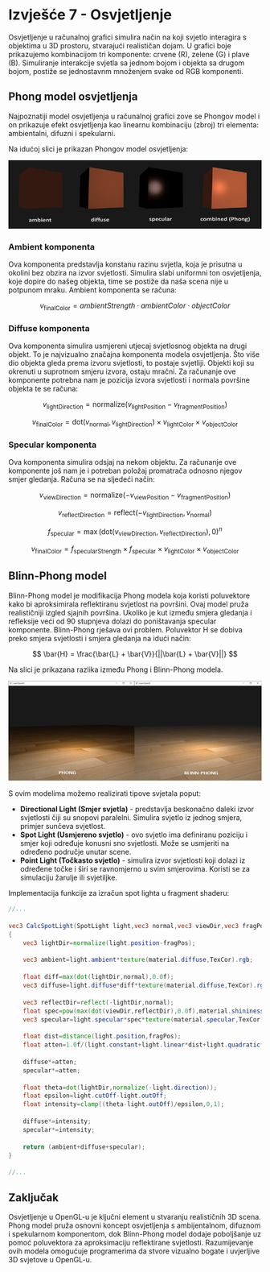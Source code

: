 # Izvješće 7 - Osvjetljenje

Osvjetljenje u računalnoj grafici simulira način na koji svjetlo interagira s objektima u 3D prostoru, stvarajući realističan dojam. U grafici boje prikazujemo kombinacijom tri komponente: crvene (R), zelene (G) i plave (B). Simuliranje interakcije svjetla sa jednom bojom i objekta sa drugom bojom, postiže se jednostavnm množenjem svake od RGB komponenti.

## Phong model osvjetljenja

Najpoznatiji model osvjetljenja u računalnoj grafici zove se Phongov model i on prikazuje efekt
osvjetljenja kao linearnu kombinaciju (zbroj) tri elementa: ambientalni, difuzni i spekularni.

Na idućoj slici je prikazan Phongov model osvjetljenja: 

![phong.png](pic/phong.png)

### Ambient komponenta

Ova komponenta predstavlja konstanu razinu svjetla, koja je prisutna u okolini bez obzira na izvor svjetlosti. Simulira slabi uniformni ton osvjetljenja, koje dopire do našeg objekta, time se postiže da naša scena nije u potpunom mraku. Ambient komponenta se računa: 

$$
v_{\text{finalColor}} = ambientStrength \cdot ambientColor \cdot objectColor
$$

### Diffuse komponenta

Ova komponenta simulira usmjereni utjecaj svjetlosnog objekta na drugi objekt. To je najvizualno značajna komponenta modela osvjetljenja. Što više dio objekta gleda prema izvoru svjetlosti, to postaje svjetliji. Objekti koji su okrenuti u suprotnom smjeru izvora, ostaju mračni. Za računanje ove komponente potrebna nam je pozicija izvora svjetlosti i normala površine objekta te se računa:

$$
v_{\text{lightDirection}} = \text{normalize}(v_{\text{lightPosition}} - v_{\text{fragmentPosition}})
$$

$$
v_{\text{finalColor}} = \text{dot}(v_{\text{normal}}, v_{\text{lightDirection}}) \times v_{\text{lightColor}} \times v_{\text{objectColor}}
$$

### Specular komponenta

Ova komponenta simulira odsjaj na nekom objektu. Za računanje ove komponente još nam je i potreban položaj promatrača odnosno njegov smjer gledanja. Računa se na sljedeći način:

$$
v_{\text{viewDirection}} = \text{normalize}(-v_{\text{viewPosition}} - v_{\text{fragmentPosition}})
$$

$$
v_{\text{reflectDirection}} = \text{reflect}(-v_{\text{lightDirection}}, v_{\text{normal}})
$$

$$
f_{\text{specular}} = \max\left(\text{dot}(v_{\text{viewDirection}}, v_{\text{reflectDirection}}), 0\right)^{n}
$$

$$
v_{\text{finalColor}} = f_{\text{specularStrength}} \times f_{\text{specular}} \times v_{\text{lightColor}} \times v_{\text{objectColor}}
$$

## Blinn-Phong model

Blinn-Phong model je modifikacija Phong modela koja koristi poluvektore kako bi aproksimirala reflektiranu svjetlost na površini. Ovaj model pruža realističniji izgled sjajnih površina. Ukoliko je kut između smjera gledanja i refleksije veći od 90 stupnjeva dolazi do poništavanja specular komponente. Blinn-Phong rješava ovi problem. Poluvektor H se dobiva preko smjera svjetlosti i smjera gledanja na idući način:

$$
\bar{H} = \frac{\bar{L} + \bar{V}}{||\bar{L} + \bar{V}||}
$$

Na slici je prikazana razlika između Phong i Blinn-Phong modela.

![phongblinn.png](pic/phongblinn.png)

S ovim modelima možemo realizirati tipove svjetala poput:

- **Directional Light (Smjer svjetla)** - predstavlja beskonačno daleki izvor svjetlosti čiji su snopovi paralelni. Simulira svjetlo iz jednog smjera, primjer sunčeva svjetlost.
- **Spot Light (Usmjereno svjetlo)** - ovo svjetlo ima definiranu poziciju i smjer koji određuje konusni sno svjetlosti. Može se usmjeriti na određeno područje unutar scene.
- **Point Light (Točkasto svjetlo)** - simulira izvor svjetlosti koji dolazi iz određene točke i širi se ravnomjerno u svim smjerovima. Koristi se za simulaciju žarulje ili svjetiljke.

Implementacija funkcije za izračun spot lighta u fragment shaderu:

```glsl
//...

vec3 CalcSpotLight(SpotLight light,vec3 normal,vec3 viewDir,vec3 fragPos)
{
	vec3 lightDir=normalize(light.position-fragPos);

	vec3 ambient=light.ambient*texture(material.diffuse,TexCor).rgb;

	float diff=max(dot(lightDir,normal),0.0f);
	vec3 diffuse=light.diffuse*diff*texture(material.diffuse,TexCor).rgb;
	
	vec3 reflectDir=reflect(-lightDir,normal);
	float spec=pow(max(dot(viewDir,reflectDir),0.0f),material.shininess);
	vec3 specular=light.specular*spec*texture(material.specular,TexCor).rgb;

	float dist=distance(light.position,fragPos);
	float atten=1.0f/(light.constant+light.linear*dist+light.quadratic*dist*dist);
	
	diffuse*=atten;
	specular*=atten;

	float theta=dot(lightDir,normalize(-light.direction));
	float epsilon=light.cutOff-light.outOff;
	float intensity=clamp((theta-light.outOff)/epsilon,0,1);

	diffuse*=intensity;
	specular*=intensity;

	return (ambient+diffuse+specular);
}

//...
```

## Zaključak

Osvjetljenje u OpenGL-u je ključni element u stvaranju realističnih 3D scena. Phong model pruža osnovni koncept osvjetljenja s ambijentalnom, difuznom i spekularnom komponentom, dok Blinn-Phong model dodaje poboljšanje uz pomoć poluvektora za aproksimaciju reflektirane svjetlosti. Razumijevanje ovih modela omogućuje programerima da stvore vizualno bogate i uvjerljive 3D svjetove u OpenGL-u.